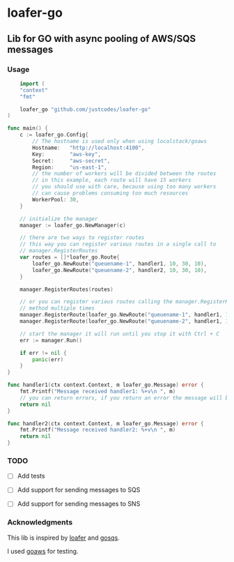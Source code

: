 # loafer-go
## Lib for GO with async pooling of AWS/SQS messages

### Usage
```go   
    import (
	"context"
	"fmt"

	loafer_go "github.com/justcodes/loafer-go"
)

func main() {
	c := loafer_go.Config{
		// The hostname is used only when using localstack/goaws
		Hostname:   "http://localhost:4100",
		Key:        "aws-key",
		Secret:     "aws-secret",
		Region:     "us-east-1",
        // the number of workers will be divided between the routes
        // in this example, each route will have 15 workers
        // you should use with care, because using too many workers 
        // can cause problems consuming too much resources
		WorkerPool: 30, 
	}

    // initialize the manager
	manager := loafer_go.NewManager(c)

    // there are two ways to register routes
    // this way you can register various routes in a single call to 
    // manager.RegisterRoutes
	var routes = []*loafer_go.Route{
		loafer_go.NewRoute("queuename-1", handler1, 10, 30, 10),
		loafer_go.NewRoute("queuename-2", handler2, 10, 30, 10),
	}

	manager.RegisterRoutes(routes)

    // or you can register various routes calling the manager.RegisterRoute
    // method multiple times
    manager.RegisterRoute(loafer_go.NewRoute("queuename-1", handler1, 10, 30, 10))
    manager.RegisterRoute(loafer_go.NewRoute("queuename-2", handler1, 10, 30, 10))

    // start the manager it will run until you stop it with Ctrl + C
	err := manager.Run()

	if err != nil {
		panic(err)
	}
}

func handler1(ctx context.Context, m loafer_go.Message) error {
	fmt.Printf("Message received handler1: %+v\n ", m)
    // you can return errors, if you return an error the message will be returned to the queue
	return nil
}

func handler2(ctx context.Context, m loafer_go.Message) error {
	fmt.Printf("Message received handler2: %+v\n ", m)
	return nil
}
```

### TODO
- [ ] Add tests
- [ ] Add support for sending messages to SQS
- [ ] Add support for sending messages to SNS



### Acknowledgments

This lib is inspired by [loafer](https://github.com/georgeyk/loafer/) and [gosqs](https://github.com/qhenkart/gosqs).

I used [goaws](https://github.com/p4tin/goaws) for testing.